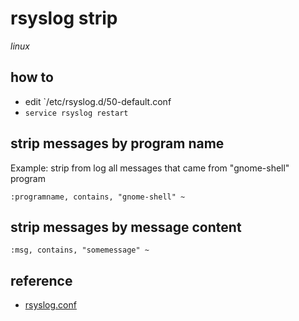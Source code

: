 # rsyslog strip

*linux*

## how to

- edit `/etc/rsyslog.d/50-default.conf
- `service rsyslog restart`

## strip messages by program name

Example: strip from log all messages that came from "gnome-shell" program

```
:programname, contains, "gnome-shell" ~
```

## strip messages by message content

```
:msg, contains, "somemessage" ~
```

## reference

- [rsyslog.conf](http://manpages.ubuntu.com/manpages/bionic/en/man5/rsyslog.conf.5.html)
